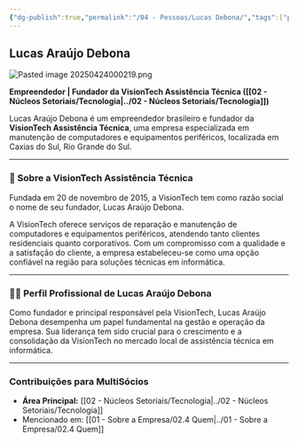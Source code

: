 ```yaml
---
{"dg-publish":true,"permalink":"/04 - Pessoas/Lucas Debona/","tags":["person","profile","tecnologia","ti","empreendedor"],"noteIcon":""}
---
```



## Lucas Araújo Debona

![Pasted image 20250424000219.png](/img/user/Pasted%20image%2020250424000219.png)

**Empreendedor | Fundador da VisionTech Assistência Técnica ([[02 - Núcleos Setoriais/Tecnologia\|../02 - Núcleos Setoriais/Tecnologia]])**

Lucas Araújo Debona é um empreendedor brasileiro e fundador da **VisionTech Assistência Técnica**, uma empresa especializada em manutenção de computadores e equipamentos periféricos, localizada em Caxias do Sul, Rio Grande do Sul.

---

### 🏢 Sobre a VisionTech Assistência Técnica

Fundada em 20 de novembro de 2015, a VisionTech tem como razão social o nome de seu fundador, Lucas Araújo Debona.

A VisionTech oferece serviços de reparação e manutenção de computadores e equipamentos periféricos, atendendo tanto clientes residenciais quanto corporativos. Com um compromisso com a qualidade e a satisfação do cliente, a empresa estabeleceu-se como uma opção confiável na região para soluções técnicas em informática.

---

### 👨‍💼 Perfil Profissional de Lucas Araújo Debona

Como fundador e principal responsável pela VisionTech, Lucas Araújo Debona desempenha um papel fundamental na gestão e operação da empresa. Sua liderança tem sido crucial para o crescimento e a consolidação da VisionTech no mercado local de assistência técnica em informática.

---

### Contribuições para MultiSócios
*   **Área Principal:** [[02 - Núcleos Setoriais/Tecnologia\|../02 - Núcleos Setoriais/Tecnologia]]
*   Mencionado em: [[01 - Sobre a Empresa/02.4 Quem\|../01 - Sobre a Empresa/02.4 Quem]]
